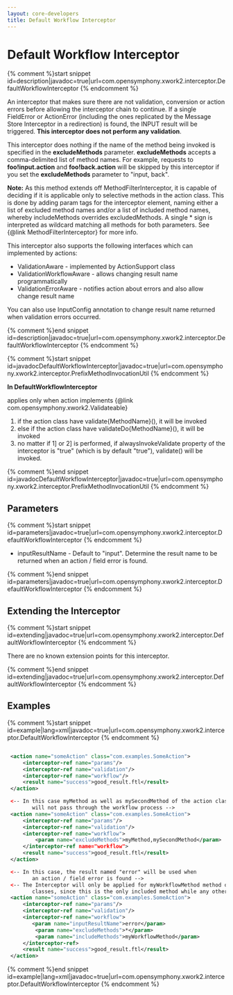 ```yaml
---
layout: core-developers
title: Default Workflow Interceptor
---
```


# Default Workflow Interceptor



{% comment %}start snippet id=description|javadoc=true|url=com.opensymphony.xwork2.interceptor.DefaultWorkflowInterceptor {% endcomment %}
<p> <p>
 An interceptor that makes sure there are not validation, conversion or action errors before allowing the interceptor chain to continue. 
 If a single FieldError or ActionError (including the ones replicated by the Message Store Interceptor in a redirection) is found, the INPUT result will be triggered.
 <b>This interceptor does not perform any validation</b>.
 </p>

 <p>
 This interceptor does nothing if the name of the method being invoked is specified in the <b>excludeMethods</b>
 parameter. <b>excludeMethods</b> accepts a comma-delimited list of method names. For example, requests to
 <b>foo!input.action</b> and <b>foo!back.action</b> will be skipped by this interceptor if you set the
 <b>excludeMethods</b> parameter to "input, back".
 </p>

 <p>
 <b>Note:</b> As this method extends off MethodFilterInterceptor, it is capable of
 deciding if it is applicable only to selective methods in the action class. This is done by adding param tags
 for the interceptor element, naming either a list of excluded method names and/or a list of included method
 names, whereby includeMethods overrides excludedMethods. A single * sign is interpreted as wildcard matching
 all methods for both parameters.
 See {@link MethodFilterInterceptor} for more info.
 </p>

 <p>
 This interceptor also supports the following interfaces which can implemented by actions:
 </p>

 <ul>
     <li>ValidationAware - implemented by ActionSupport class</li>
     <li>ValidationWorkflowAware - allows changing result name programmatically</li>
     <li>ValidationErrorAware - notifies action about errors and also allow change result name</li>
 </ul>

 <p>
 You can also use InputConfig annotation to change result name returned when validation errors occurred.
 </p>

</p>
{% comment %}end snippet id=description|javadoc=true|url=com.opensymphony.xwork2.interceptor.DefaultWorkflowInterceptor {% endcomment %}


{% comment %}start snippet id=javadocDefaultWorkflowInterceptor|javadoc=true|url=com.opensymphony.xwork2.interceptor.PrefixMethodInvocationUtil {% endcomment %}
<p> 
 <b>In DefaultWorkflowInterceptor</b>
 <p>applies only when action implements {@link com.opensymphony.xwork2.Validateable}</p>
 <ol>
    <li>if the action class have validate{MethodName}(), it will be invoked</li>
    <li>else if the action class have validateDo{MethodName}(), it will be invoked</li>
    <li>no matter if 1] or 2] is performed, if alwaysInvokeValidate property of the interceptor is "true" (which is by default "true"), validate() will be invoked.</li>
 </ol>
 
</p>
{% comment %}end snippet id=javadocDefaultWorkflowInterceptor|javadoc=true|url=com.opensymphony.xwork2.interceptor.PrefixMethodInvocationUtil {% endcomment %}

## Parameters



{% comment %}start snippet id=parameters|javadoc=true|url=com.opensymphony.xwork2.interceptor.DefaultWorkflowInterceptor {% endcomment %}
<p> <ul>
 <li>inputResultName - Default to "input". Determine the result name to be returned when
 an action / field error is found.</li>
 </ul>
</p>
{% comment %}end snippet id=parameters|javadoc=true|url=com.opensymphony.xwork2.interceptor.DefaultWorkflowInterceptor {% endcomment %}

## Extending the Interceptor



{% comment %}start snippet id=extending|javadoc=true|url=com.opensymphony.xwork2.interceptor.DefaultWorkflowInterceptor {% endcomment %}
<p>
 <p>There are no known extension points for this interceptor.</p>

</p>
{% comment %}end snippet id=extending|javadoc=true|url=com.opensymphony.xwork2.interceptor.DefaultWorkflowInterceptor {% endcomment %}

## Examples



{% comment %}start snippet id=example|lang=xml|javadoc=true|url=com.opensymphony.xwork2.interceptor.DefaultWorkflowInterceptor {% endcomment %}

```xml

 <action name="someAction" class="com.examples.SomeAction">
     <interceptor-ref name="params"/>
     <interceptor-ref name="validation"/>
     <interceptor-ref name="workflow"/>
     <result name="success">good_result.ftl</result>
 </action>

 <-- In this case myMethod as well as mySecondMethod of the action class
        will not pass through the workflow process -->
 <action name="someAction" class="com.examples.SomeAction">
     <interceptor-ref name="params"/>
     <interceptor-ref name="validation"/>
     <interceptor-ref name="workflow">
         <param name="excludeMethods">myMethod,mySecondMethod</param>
     </interceptor-ref name="workflow">
     <result name="success">good_result.ftl</result>
 </action>

 <-- In this case, the result named "error" will be used when
        an action / field error is found -->
 <-- The Interceptor will only be applied for myWorkflowMethod method of action
        classes, since this is the only included method while any others are excluded -->
 <action name="someAction" class="com.examples.SomeAction">
     <interceptor-ref name="params"/>
     <interceptor-ref name="validation"/>
     <interceptor-ref name="workflow">
        <param name="inputResultName">error</param>
         <param name="excludeMethods">*</param>
         <param name="includeMethods">myWorkflowMethod</param>
     </interceptor-ref>
     <result name="success">good_result.ftl</result>
 </action>


```

{% comment %}end snippet id=example|lang=xml|javadoc=true|url=com.opensymphony.xwork2.interceptor.DefaultWorkflowInterceptor {% endcomment %}

